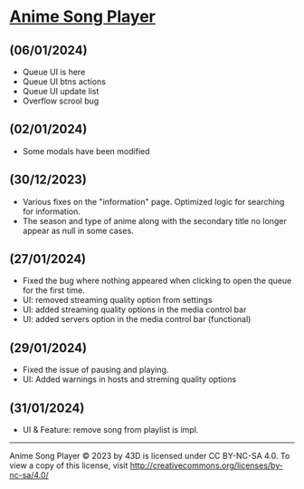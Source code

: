 # [Anime Song Player](https://43d.github.io/player/)


## (06/01/2024)
* Queue UI is here
* Queue UI btns actions
* Queue UI update list
* Overflow scrool bug


## (02/01/2024)
* Some modals have been modified


## (30/12/2023)
* Various fixes on the "information" page. Optimized logic for searching for information.
* The season and type of anime along with the secondary title no longer appear as null in some cases.


## (27/01/2024)
* Fixed the bug where nothing appeared when clicking to open the queue for the first time.
* UI: removed streaming quality option from settings
* UI: added streaming quality options in the media control bar
* UI: added servers option in the media control bar (functional)


## (29/01/2024)
* Fixed the issue of pausing and playing.
* UI: Added warnings in hosts and streming quality options


## (31/01/2024)
* UI & Feature: remove song from playlist is impl.



<hr>

Anime Song Player © 2023 by 43D is licensed under CC BY-NC-SA 4.0. To view a copy of this license, visit http://creativecommons.org/licenses/by-nc-sa/4.0/